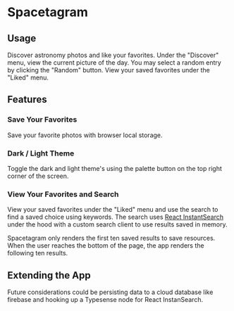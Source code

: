 # Spacetagram

## Usage
Discover astronomy photos and like your favorites. Under the "Discover" menu, view the current picture of the day. You may select a random entry by clicking the "Random" button. View your saved favorites under the "Liked" menu.

## Features

### Save Your Favorites
Save your favorite photos with browser local storage.

### Dark / Light Theme
Toggle the dark and light theme's using the palette button on the top right corner of the screen.

### View Your Favorites and Search
View your saved favorites under the "Liked" menu and use the search to find a saved choice using keywords. The search uses [React InstantSearch](https://www.algolia.com/doc/guides/building-search-ui/what-is-instantsearch/react/) under the hood with a custom search client to use results saved in memory.

Spacetagram only renders the first ten saved results to save resources. When the user reaches the bottom of the page, the app renders the following ten results.

## Extending the App

Future considerations could be persisting data to a cloud database like firebase and hooking up a Typesense node for React InstanSearch.